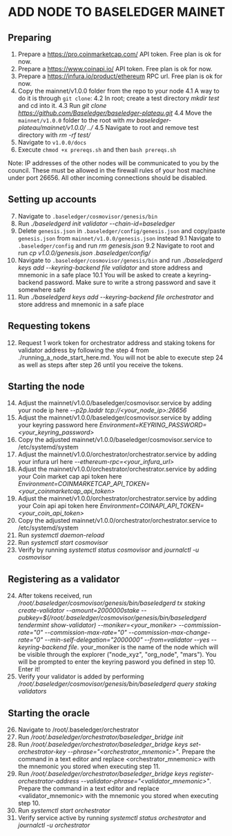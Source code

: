 # ADD NODE TO BASELEDGER MAINET


## Preparing

1.  Prepare a https://pro.coinmarketcap.com/ API token. Free plan is ok for now.
2.  Prepare a https://www.coinapi.io/ API token. Free plan is ok for now.
3.  Prepare a https://infura.io/product/ethereum RPC url. Free plan is ok for now.
4.  Copy the mainnet/v1.0.0 folder from the repo to your node
    4.1 A way to do it is through `git clone`:
    4.2 In root; create a test directory *mkdir test* and cd into it.
    4.3 Run *git clone https://github.com/Baseledger/baseledger-plateau.git*
    4.4 Move the `mainnet/v1.0.0` folder to the root with *mv baseledger-plateau/mainnet/v1.0.0/ ../*
    4.5 Navigate to root and remove test directory with *rm -rf test/*
5.  Navigate to `v1.0.0/docs`
6.  Execute `chmod +x prereqs.sh` and then `bash prereqs.sh`

Note: IP addresses of the other nodes will be communicated to you by the council. These must be allowed in the firewall rules of your host machine under port 26656. All other incoming connections should be disabled.

## Setting up accounts

7.  Navigate to `.baseledger/cosmovisor/genesis/bin`
8.  Run *./baseledgerd init validator --chain-id=baseledger*
9.  Delete `genesis.json` in `.baseledger/config/genesis.json` and copy/paste `genesis.json` from `mainnet/v1.0.0/genesis.json` instead
    9.1 Navigate to `.baseledger/config` and run *rm genesis.json*
    9.2 Navigate to root and run *cp v1.0.0/genesis.json .baseledger/config/*
10.  Navigate to `.baseledger/cosmovisor/genesis/bin` and run *./baseledgerd keys add --keyring-backend file validator* and store address and  mnemonic in a safe place
    10.1 You will be asked to create a keyring-backend password. Make sure to write a strong password and save it somewhere safe
11. Run *./baseledgerd keys add --keyring-backend file orchestrator* and store address and mnemonic in a safe place

## Requesting tokens

12. Request 1 work token for orchestrator address and staking tokens for validator address by following the step 4 from ./running_a_node_start_here.md. You will not be able to execute step 24 as well as steps after step 26 until you receive the tokens.

## Starting the node

14. Adjust the mainnet/v1.0.0/baseledger/cosmovisor.service by adding your node ip here *--p2p.laddr tcp://<your_node_ip>:26656*
15. Adjust the mainnet/v1.0.0/baseledger/cosmovisor.service by adding your keyring password here *Environment=KEYRING_PASSWORD=<your_keyring_password>*
16. Copy the adjusted mainnet/v1.0.0/baseledger/cosmovisor.service to /etc/systemd/system
17. Adjust the mainnet/v1.0.0/orchestrator/orchestrator.service by adding your infura url here *--ethereum-rpc=<your_infura_url>*
18. Adjust the mainnet/v1.0.0/orchestrator/orchestrator.service by adding your Coin market cap api token here *Environment=COINMARKETCAP_API_TOKEN=<your_coinmarketcap_api_token>*
19. Adjust the mainnet/v1.0.0/orchestrator/orchestrator.service by adding your Coin api api token here *Environment=COINAPI_API_TOKEN=<your_coin_api_token>*
20. Copy the adjusted mainnet/v1.0.0/orchestrator/orchestrator.service to /etc/systemd/system
21. Run *systemctl daemon-reload*
22. Run *systemctl start cosmovisor*
23. Verify by running *systemctl status cosmovisor* and *journalctl -u cosmovisor*

## Registering as a validator

24. After tokens received, run */root/.baseledger/cosmovisor/genesis/bin/baseledgerd tx staking create-validator --amount=2000000stake --pubkey=$(/root/.baseledger/cosmovisor/genesis/bin/baseledgerd tendermint show-validator) --moniker=<your_moniker> --commission-rate="0" --commission-max-rate="0" --commission-max-change-rate="0" --min-self-delegation="2000000" --from=validator --yes --keyring-backend file*. your_moniker is the name of the node which will be visible through the explorer ("node_xyz", "org_node", "mars"). You will be prompted to enter the keyring pasword you defined in step 10. Enter it!
25. Verify your validator is added by performing */root/.baseledger/cosmovisor/genesis/bin/baseledgerd query staking validators*

## Starting the oracle

26. Navigate to /root/.baseledger/orchestrator
27. Run */root/.baseledger/orchestrator/baseledger_bridge init*
28. Run */root/.baseledger/orchestrator/baseledger_bridge keys set-orchestrator-key --phrase="<orchestrator_mnemonic>"*. Prepare the command in a text editor and replace <orchestrator_mnemonic>  with the mnemonic you stored when executing step 11.
29. Run */root/.baseledger/orchestrator/baseledger_bridge keys register-orchestrator-address --validator-phrase="<validator_mnemonic>"*. Prepare the command in a text editor and replace <validator_mnemonic>  with the mnemonic you stored when executing step 10.
30. Run *systemctl start orchestrator*
31. Verify service active by running *systemctl status orchestrator* and *journalctl -u orchestrator*
